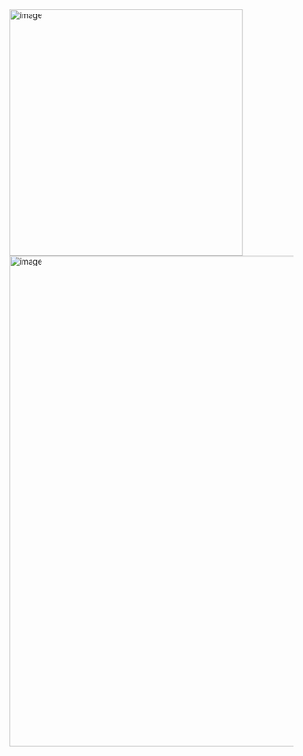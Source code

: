<img width="413" height="436" alt="image" src="https://github.com/user-attachments/assets/82322186-8d7d-47ee-81c0-2561d03f2706" />
<img width="1849" height="870" alt="image" src="https://github.com/user-attachments/assets/0c500742-8f16-4e95-8a77-198e0e660bcf" />
